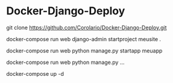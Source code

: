 # Docker-Django-Deploy

git clone https://github.com/Corolario/Docker-Django-Deploy.git

docker-compose run web django-admin startproject meusite .

docker-compose run web python manage.py startapp meuapp

docker-compose run web python manage.py ...

docker-compose up -d
